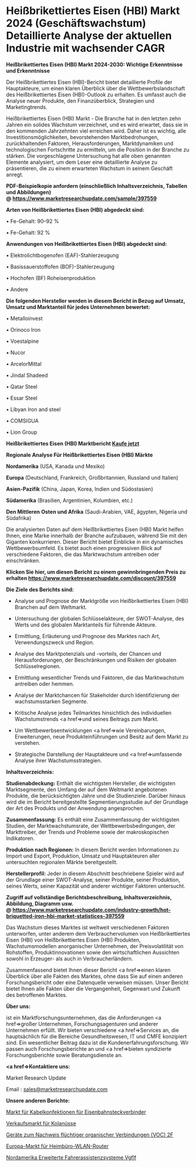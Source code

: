  # Heißbrikettiertes Eisen (HBI) Markt 2024 (Geschäftswachstum) Detaillierte Analyse der aktuellen Industrie mit wachsender CAGR
 <strong>Heißbrikettiertes Eisen (HBI) Markt 2024-2030: Wichtige Erkenntnisse und Erkenntnisse</strong>

Der Heißbrikettiertes Eisen (HBI)-Bericht bietet detaillierte Profile der Hauptakteure, um einen klaren Überblick über die Wettbewerbslandschaft des Heißbrikettiertes Eisen (HBI)-Outlook zu erhalten. Es umfasst auch die Analyse neuer Produkte, den Finanzüberblick, Strategien und Marketingtrends.

Heißbrikettiertes Eisen (HBI) Markt - Die Branche hat in den letzten zehn Jahren ein solides Wachstum verzeichnet, und es wird erwartet, dass sie in den kommenden Jahrzehnten viel erreichen wird. Daher ist es wichtig, alle Investitionsmöglichkeiten, bevorstehenden Marktbedrohungen, zurückhaltenden Faktoren, Herausforderungen, Marktdynamiken und technologischen Fortschritte zu ermitteln, um die Position in der Branche zu stärken. Die vorgeschlagene Untersuchung hat alle oben genannten Elemente analysiert, um dem Leser eine detaillierte Analyse zu präsentieren, die zu einem erwarteten Wachstum in seinem Geschäft anregt.

<strong><b>PDF-Beispielkopie anfordern (einschließlich Inhaltsverzeichnis, Tabellen und Abbildungen) @ </b></strong><strong><a href=https://www.marketresearchupdate.com/sample/397559><strong>https://www.marketresearchupdate.com/sample/397559</u></a></strong></strong>

<strong>Arten von Heißbrikettiertes Eisen (HBI) abgedeckt sind:</strong>

• Fe-Gehalt: 90–92 %

• Fe-Gehalt: 92 %

<strong>Anwendungen von Heißbrikettiertes Eisen (HBI) abgedeckt sind:</strong>

• Elektrolichtbogenofen (EAF)-Stahlerzeugung

• Basissauerstoffofen (BOF)-Stahlerzeugung

• Hochofen (BF) Roheisenproduktion

• Andere

<strong>Die folgenden Hersteller werden in diesem Bericht in Bezug auf Umsatz, Umsatz und Marktanteil für jedes Unternehmen bewertet:</strong>

• Metalloinvest

• Orinoco Iron

• Voestalpine

• Nucor

• ArcelorMittal

• Jindal Shadeed

• Qatar Steel

• Essar Steel

• Libyan Iron and steel

• COMSIGUA

• Lion Group

<strong>Heißbrikettiertes Eisen (HBI) Marktbericht <a href=https://www.marketresearchupdate.com/buynow/397559>Kaufe jetzt</a></strong>

<strong>Regionale Analyse Für Heißbrikettiertes Eisen (HBI) Märkte</strong>

<strong>Nordamerika</strong> (USA, Kanada und Mexiko)

<strong>Europa</strong> (Deutschland, Frankreich, Großbritannien, Russland und Italien)

<strong>Asien-Pazifik</strong> (China, Japan, Korea, Indien und Südostasien)

<strong>Südamerika</strong> (Brasilien, Argentinien, Kolumbien, etc.)

<strong>Den Mittleren</strong> <strong>Osten und Afrika</strong> (Saudi-Arabien, VAE, ägypten, Nigeria und Südafrika)

Die analysierten Daten auf dem Heißbrikettiertes Eisen (HBI) Markt helfen Ihnen, eine Marke innerhalb der Branche aufzubauen, während Sie mit den Giganten konkurrieren. Dieser Bericht bietet Einblicke in ein dynamisches Wettbewerbsumfeld. Es bietet auch einen progressiven Blick auf verschiedene Faktoren, die das Marktwachstum antreiben oder einschränken.

<strong>Klicken Sie hier, um diesen Bericht zu einem gewinnbringenden Preis zu erhalten
</strong><strong><a href=https://www.marketresearchupdate.com/discount/397559>https://www.marketresearchupdate.com/discount/397559</b></u></strong></a>

<strong>Die Ziele des Berichts sind:</strong>

- Analyse und Prognose der Marktgröße von Heißbrikettiertes Eisen (HBI) Branchen auf dem Weltmarkt.

- Untersuchung der globalen Schlüsselakteure, der SWOT-Analyse, des Werts und des globalen Marktanteils für führende Akteure.

- Ermittlung, Erläuterung und Prognose des Marktes nach Art, Verwendungszweck und Region.

- Analyse des Marktpotenzials und -vorteils, der Chancen und Herausforderungen, der Beschränkungen und Risiken der globalen Schlüsselregionen.

- Ermittlung wesentlicher Trends und Faktoren, die das Marktwachstum antreiben oder hemmen.

- Analyse der Marktchancen für Stakeholder durch Identifizierung der wachstumsstarken Segmente.

- Kritische Analyse jedes Teilmarktes hinsichtlich des individuellen Wachstumstrends <a href=>und</a> seines Beitrags zum Markt.

- Um Wettbewerbsentwicklungen <a href=>wie</a> Vereinbarungen, Erweiterungen, neue Produkteinführungen und Besitz auf dem Markt zu verstehen.

- Strategische Darstellung der Hauptakteure und <a href=>umfas</a>sende Analyse ihrer Wachstumsstrategien.

<strong>Inhaltsverzeichnis:</strong>

<strong>Studienabdeckung:</strong> Enthält die wichtigsten Hersteller, die wichtigsten Marktsegmente, den Umfang der auf dem Weltmarkt angebotenen Produkte, die berücksichtigten Jahre und die Studienziele. Darüber hinaus wird die im Bericht bereitgestellte Segmentierungsstudie auf der Grundlage der Art des Produkts und der Anwendung angesprochen.

<strong>Zusammenfassung:</strong> Es enthält eine Zusammenfassung der wichtigsten Studien, der Marktwachstumsrate, der Wettbewerbsbedingungen, der Markttreiber, der Trends und Probleme sowie der makroskopischen Indikatoren.

<strong>Produktion nach Regionen:</strong> In diesem Bericht werden Informationen zu Import und Export, Produktion, Umsatz und Hauptakteuren aller untersuchten regionalen Märkte bereitgestellt.

<strong>Herstellerprofil:</strong> Jeder in diesem Abschnitt beschriebene Spieler wird auf der Grundlage einer SWOT-Analyse, seiner Produkte, seiner Produktion, seines Werts, seiner Kapazität und anderer wichtiger Faktoren untersucht.

<strong><b>Zugriff auf vollständige Berichtsbeschreibung, Inhaltsverzeichnis, Abbildung, Diagramm usw. @ </b></strong><strong><a href=https://www.marketresearchupdate.com/industry-growth/hot-briquetted-iron-hbi-market-statistices-397559>https://www.marketresearchupdate.com/industry-growth/hot-briquetted-iron-hbi-market-statistices-397559</a></strong>

Das Wachstum dieses Marktes ist weltweit verschiedenen Faktoren unterworfen, unter anderem dem Verbrauchervolumen von Heißbrikettiertes Eisen (HBI) von Heißbrikettiertes Eisen (HBI) Produkten, Wachstumsmodellen anorganischer Unternehmen, der Preisvolatilität von Rohstoffen, Produktinnovationen sowie den wirtschaftlichen Aussichten sowohl in Erzeuger- als auch in Verbraucherländern.

Zusammenfassend bietet Ihnen dieser Bericht <a href=>einen</a> klaren Überblick über alle Fakten des Marktes, ohne dass Sie auf einen anderen Forschungsbericht oder eine Datenquelle verweisen müssen. Unser Bericht bietet Ihnen alle Fakten über die Vergangenheit, Gegenwart und Zukunft des betroffenen Marktes.

<strong>Über uns:</strong>

 ist ein Marktforschungsunternehmen, das die Anforderungen <a href=>großer</a> Unternehmen, Forschungsagenturen und anderer Unternehmen erfüllt. Wir bieten verschiedene <a href=>Services</a> an, die hauptsächlich für die Bereiche Gesundheitswesen, IT und CMFE konzipiert sind. Ein wesentlicher Beitrag dazu ist die Kundenerfahrungsforschung. Wir passen auch Forschungsberichte an und <a href=>bieten</a> syndizierte Forschungsberichte sowie Beratungsdienste an.

<strong><a href=>Kontaktiere uns:</a></strong>

Market Research Update

Email : sales@marketresearchupdate.com

<strong>Unsere anderen Berichte:</strong>

<a href=https://www.linkedin.com/pulse/railway-connectors-cable-assemblies-market>Markt für Kabelkonfektionen für Eisenbahnsteckverbinder</a>

<a href=https://www.linkedin.com/pulse/kola-nut-sales-market-outlooks-2023-size-players>Verkaufsmarkt für Kolanüsse</a>

<a href=https://www.linkedin.com/pulse/volatile-organic-compound-voc-detection-equipment-2f>Geräte zum Nachweis flüchtiger organischer Verbindungen (VOC) 2F</a>

<a href=https://www.linkedin.com/pulse/europe-home-office-wireless-router-market-2023-2030-new>Europa-Markt für Heimbüro-WLAN-Router</a>

<a href=https://www.linkedin.com/pulse/north-america-advanced-driver-assistance-systems-vgflf/>Nordamerika Erweiterte Fahrerassistenzsysteme Vgflf</a>
